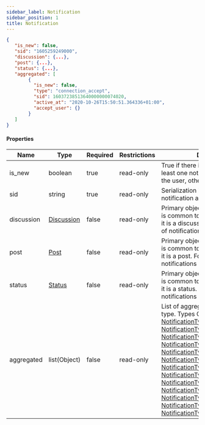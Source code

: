 ```yaml
---
sidebar_label: Notification
sidebar_position: 1
title: Notification
---
```


```json
{
   "is_new": false,
   "sid": "1605259249000",
   "discussion": {...},
   "post": {...},
   "status": {...},
   "aggregated": [
        {
          "is_new": false,
          "type": "connection_accept",
          "sid": 16037238513640000000074020,
          "active_at": "2020-10-26T15:50:51.364336+01:00",
          "accept_user": {}
        }
   ]
}
```

#### Properties

|Name|Type|Required|Restrictions|Description|
|---|---|---|---|---|
|is_new|boolean|true|read-only|True if there is in aggregate list at least one notification not yet read by the user, otherwise false.|
|sid|string|true|read-only|Serialization id of the macro notification aggregate block.|
|discussion|[Discussion](/docs/apireference/v2/schemas/discussion)|false|read-only|Primary object involved (object that is common to notifications group) if it is a discusssion. For some types of notifications it will not be present.|
|post|[Post](/docs/apireference/v2/schemas/post)|false|read-only|Primary object involved (object that is common to notifications group) if it is a post. For some types of notifications it will not be present.|
|status|[Status](/docs/apireference/v2/schemas/status)|false|read-only|Primary object involved (object that is common to notifications group) if it is a status. For some types of notifications it will not be present.|
|aggregated|list(Object)|false|read-only|List of aggregated notifications by type. Types Object: [NotificationTypeComment](/docs/apireference/v2/schemas/NotificationTypes/type_comment), [NotificationTypeMention](/docs/apireference/v2/schemas/NotificationTypes/type_mention), [NotificationTypeConnectionAccept](/docs/apireference/v2/schemas/NotificationTypes/type_connection_accept), [NotificationTypeConnectionRequest](/docs/apireference/v2/schemas/NotificationTypes/type_connection_request), [NotificationTypePrivateMessage](/docs/apireference/v2/schemas/private_message), [NotificationTypeFollow](/docs/apireference/v2/schemas/NotificationTypes/type_follow), [NotificationTypeVoteUp](/docs/apireference/v2/schemas/NotificationTypes/type_voteup), [NotificationTypeBlockedUser](/docs/apireference/v2/schemas/NotificationTypes/type_blocked_user), [NotificationTypeUnBlockedUser](/docs/apireference/v2/schemas/NotificationTypes/type_unblocked_user), [NotificationTypeKindlyNotice](/docs/apireference/v2/schemas/NotificationTypes/type_kindly_notice), [NotificationTypeCollapsedFor](/docs/apireference/v2/schemas/NotificationTypes/type_collapsed_for), [NotificationTypeDeletedFor](/docs/apireference/v2/schemas/NotificationTypes/type_deleted_for), [NotificationTypeCustomNotification](/docs/apireference/v2/schemas/NotificationTypes/type_custom_notification) |
